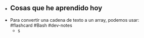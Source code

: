 - ## Cosas que he aprendido hoy
- Para convertir una cadena de texto a un array, podemos usar: #flashcard #Bash #dev-notes
	- `$ `